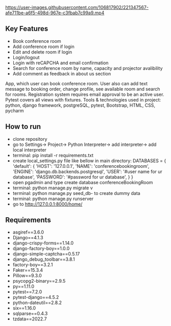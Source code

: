 https://user-images.githubusercontent.com/106817902/221347567-afe711be-a6f5-498d-967e-c3fbab7c99a9.mp4


## Key Features

* Book conference room
* Add conference room if login
* Edit and delete room if login
* Login/logout
* Login with reCAPCHA and email confirmation
* Search for conference room by name, capacity and projector avalibility
* Add comment as feedback in about us section

App, which user can book conference room. User also can add text message to booking order, change profile, see available room and search for rooms. Registration system requires email approval to be an active user. Pytest covers all views with fixtures.
Tools & technologies used in project:
python, django framework, postgreSQL, pytest, Bootstrap, HTML, CSS, pycharm


## How to run
* clone repository
* go to Settings-> Project-> Python Interpreter-> add interpreter-> add local interpreter
* terminal: pip install -r requirements.txt
* create local_settings.py file like bellow in main directory:
   DATABASES = {
      'default': {
          'HOST': '127.0.0.1',
          'NAME': 'conferencebookingroom',
          'ENGINE': 'django.db.backends.postgresql',
          'USER': '#user name for ur database',
          'PASSWORD': '#password for ur database',
      }
  }
* open pgadmin and type create database conferenceBookingRoom
* terminal: python manage.py migrate v
* terminal: python manage.py seed_db- to create dummy data
* terminal: python manage.py runserver
* go to http://127.0.0.1:8000/home/


## Requirements
* asgiref==3.6.0
* Django==4.1.3
* django-crispy-forms==1.14.0
* django-factory-boy==1.0.0
* django-simple-captcha==0.5.17
* django_debug_toolbar==3.8.1
* factory-boy==3.2.1
* Faker==15.3.4
* Pillow==9.3.0
* psycopg2-binary==2.9.5
* py==1.11.0
* pytest==7.2.0
* pytest-django==4.5.2
* python-dateutil==2.8.2
* six==1.16.0
* sqlparse==0.4.3
* tzdata==2022.7
